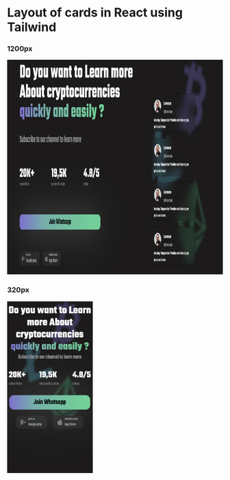 # Layout of cards in React using Tailwind

### 1200px

<img src="src/img/layout.png" width="1000" height="500">

### 320px

<img src="src/img/layout-mini.png" width="200" height="400">
